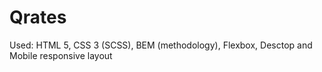 # Qrates

Used: HTML 5, CSS 3 (SCSS), BEM (methodology), Flexbox, Desctop and Mobile responsive layout
